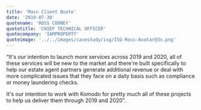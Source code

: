 ```yaml
---
title: 'Main Client Quote'
date: '2019-07-30'
quotename: 'ROSS COONEY'
quotetitle: 'CHIEF TECHNICAL OFFICER'
quotecompany: 'IAMPROPERTY'
quoteimage: '../../images/casestudy/isg/ISG-Ross-Avatar@3x.png'
---
```


“It's our intention to launch more services across 2019 and 2020, all of these services will be new to the market and there're built specifically to help our estate agent partners generate additional revenue or deal with more complicated issues that they face on a daily basis such as compliance or money laundering checks.

It's our intention to work with Komodo for pretty much all of these projects to help us deliver them through 2019 and 2020”.

